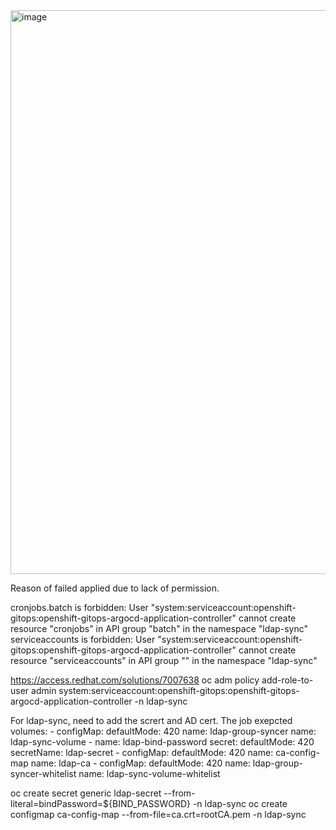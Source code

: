 
<img width="1182" height="902" alt="image" src="https://github.com/user-attachments/assets/290ad282-f762-4545-bcb6-4357ac7dc468" />

Reason of failed applied due to lack of permission.

cronjobs.batch is forbidden: User "system:serviceaccount:openshift-gitops:openshift-gitops-argocd-application-controller" cannot create resource "cronjobs" in API group "batch" in the namespace "ldap-sync"
serviceaccounts is forbidden: User "system:serviceaccount:openshift-gitops:openshift-gitops-argocd-application-controller" cannot create resource "serviceaccounts" in API group "" in the namespace "ldap-sync"

https://access.redhat.com/solutions/7007638
oc adm policy add-role-to-user admin system:serviceaccount:openshift-gitops:openshift-gitops-argocd-application-controller -n ldap-sync

For ldap-sync, need to add the scrert and AD cert. The job exepcted
       volumes:
        - configMap:
            defaultMode: 420
            name: ldap-group-syncer
          name: ldap-sync-volume
        - name: ldap-bind-password
          secret:
            defaultMode: 420
            secretName: ldap-secret
        - configMap:
            defaultMode: 420
            name: ca-config-map
          name: ldap-ca
        - configMap:
            defaultMode: 420
            name: ldap-group-syncer-whitelist
          name: ldap-sync-volume-whitelist


oc create secret generic ldap-secret --from-literal=bindPassword=${BIND_PASSWORD} -n ldap-sync
oc create configmap ca-config-map --from-file=ca.crt=rootCA.pem -n ldap-sync


